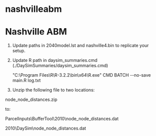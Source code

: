 # nashvilleabm

Nashville ABM
==============

1. Update paths in 2040model.lst and nashville4.bin to replicate your setup. 

2. Update R path in daysim_summaries.cmd (./DaySimSummaries/daysim_summaries.cmd)

    "C:\Program Files\R\R-3.2.2\bin\x64\R.exe" CMD BATCH --no-save main.R log.txt

3. Unzip the following file to two locations:

  node_node_distances.zip 

  to:
  
  ParcelInputs\BufferTool\2010\node_node_distances.dat

  2010\DaySim\node_node_distances.dat
